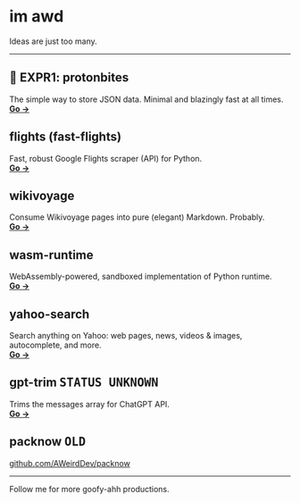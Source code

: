 # im awd

Ideas are just too many.

***

## 🧪 EXPR1: protonbites

The simple way to store JSON data. Minimal and blazingly fast at all times.<br />
**[Go →](https://github.com/AWeirdDev/protonbites)**

## flights (fast-flights)

Fast, robust Google Flights scraper (API) for Python.<br />
**[Go →](https://github.com/AWeirdDev/flights)**

## wikivoyage

Consume Wikivoyage pages into pure (elegant) Markdown. Probably.<br />
**[Go →](https://github.com/AWeirdDev/wikivoyage)**

## wasm-runtime

WebAssembly-powered, sandboxed implementation of Python runtime.<br />
**[Go →](https://github.com/AWeirdDev/wasm-runtime)**


## yahoo-search

Search anything on Yahoo: web pages, news, videos & images, autocomplete, and more.<br />
**[Go →](https://github.com/AWeirdDev/yahoo-search)**

## gpt-trim <kbd>STATUS UNKNOWN</kbd>

Trims the messages array for ChatGPT API.<br />
**[Go →](https://github.com/AWeirdDev/gpt-trim)**

## packnow <kbd>OLD</kbd>

[github.com/AWeirdDev/packnow](https://github.com/AWeirdDev/packnow)


***


Follow me for more goofy-ahh productions.
